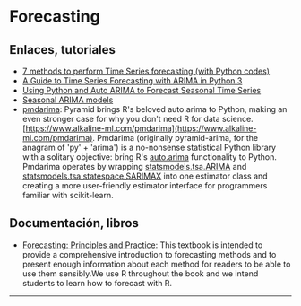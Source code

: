 # Forecasting

## Enlaces, tutoriales

* [7 methods to perform Time Series forecasting (with Python codes)](https://www.analyticsvidhya.com/blog/2018/02/time-series-forecasting-methods/)
* [A Guide to Time Series Forecasting with ARIMA in Python 3](https://www.digitalocean.com/community/tutorials/a-guide-to-time-series-forecasting-with-arima-in-python-3)
* [Using Python and Auto ARIMA to Forecast Seasonal Time Series](https://medium.com/@josemarcialportilla/using-python-and-auto-arima-to-forecast-seasonal-time-series-90877adff03c)
* [Seasonal ARIMA models](https://faculty.fuqua.duke.edu/~rnau/Decision411_2007/seasarim.htm)
* [pmdarima](https://github.com/tgsmith61591/pmdarima): Pyramid brings R's beloved auto.arima to Python, making an even stronger case for why you don't need R for data science. [https://www.alkaline-ml.com/pmdarima](https://www.alkaline-ml.com/pmdarima). Pmdarima (originally pyramid-arima, for the anagram of 'py' + 'arima') is a no-nonsense statistical Python library with a solitary objective: bring R's [auto.arima](https://www.rdocumentation.org/packages/forecast/versions/7.3/topics/auto.arima) functionality to Python. Pmdarima operates by wrapping [statsmodels.tsa.ARIMA](https://github.com/statsmodels/statsmodels/blob/master/statsmodels/tsa/arima_model.py) and [statsmodels.tsa.statespace.SARIMAX](https://github.com/statsmodels/statsmodels/blob/master/statsmodels/tsa/statespace/sarimax.py) into one estimator class and creating a more user-friendly estimator interface for programmers familiar with scikit-learn.

## Documentación, libros

* [Forecasting: Principles and Practice](https://otexts.org/fpp2/): This textbook is intended to provide a comprehensive introduction to forecasting methods and to present enough information about each method for readers to be able to use them sensibly.We use R throughout the book and we intend students to learn how to forecast with R.

---
